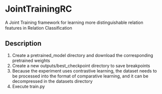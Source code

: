 # JointTrainingRC
A Joint Training framework for learning more distinguishable relation features in Relation Classiﬁcation
## Description
1. Create a pretrained_model directory and download the corresponding pretrained weights
2. Create a new outputs/best_checkpoint directory to save breakpoints
3. Because the experiment uses contrastive learning, the dataset needs to be processed into the format of comparative learning, and it can be decompressed in the datasets directory
4. Execute train.py
